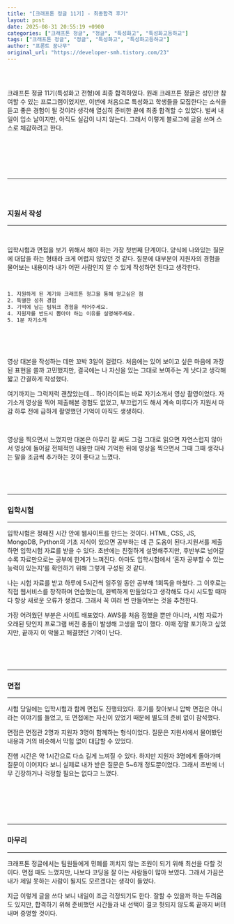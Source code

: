 ```yaml
---
title: "[크래프톤 정글 11기] - 최종합격 후기"
layout: post
date: 2025-08-31 20:55:19 +0900
categories: ["크래프톤 정글", "정글", "특성화고", "특성화고등하교"]
tags: ["크래프톤 정글", "정글", "특성화고", "특성화고등하교"]
author: "프론트 꿈나무"
original_url: "https://developer-smh.tistory.com/23"
---
```


###  

크래프톤 정글 11기(특성화고 전형)에 최종 합격하였다. 원래 크래프톤 정글은 성인만 참여할 수 있는 프로그램이었지만, 이번에 처음으로 특성화고 학생들을 모집한다는 소식을 듣고 좋은 경험이 될 것이라 생각해 열심히 준비한 끝에 최종 합격할 수 있었다. 벌써 내일이 입소 날이지만, 아직도 실감이 나지 않는다. 그래서 이렇게 블로그에 글을 쓰며 스스로 체감하려고 한다.

 

 

 

---

###  

### 지원서 작성

---

 

입학시험과 면접을 보기 위해서 해야 하는 가장 첫번째 단계이다. 양식에 나와있는 질문에 대답을 하는 형태라 크게 어렵지 않았던 것 같다. 질문에 대부분이 지원자의 경험을 물어보는 내용이라 내가 어떤 사람인지 알 수 있게 작성하면 된다고 생각한다.

 

```bash
1. 지원하게 된 계기와 크래프톤 정그을 통해 얻고싶은 점
2. 특별한 성취 경험
3. 기억에 남는 팀워크 경험을 적어주세요.
4. 지원자를 반드시 뽑아야 하는 이유를 설명해주세요.
5. 1분 자기소개
```
 

 

영상 대본을 작성하는 데만 꼬박 3일이 걸렸다. 처음에는 있어 보이고 싶은 마음에 과장된 표현을 쓸까 고민했지만, 결국에는 나 자신을 있는 그대로 보여주는 게 낫다고 생각해 짧고 간결하게 작성했다.

여기까지는 그럭저럭 괜찮았는데… 하이라이트는 바로 자기소개서 영상 촬영이었다. 자기소개 영상을 찍어 제출해본 경험도 없었고, 부끄럽기도 해서 계속 미루다가 지원서 마감 하루 전에 급하게 촬영했던 기억이 아직도 생생하다.  

 

영상을 찍으면서 느꼈지만 대본은 아무리 잘 써도 그걸 그대로 읽으면 자연스럽지 않아서 영상에 들어갈 전체적인 내용만 대략 기억한 뒤에 영상을 찍으면서 그때 그때 생각나는 말을 조금씩 추가하는 것이 좋다고 느꼈다. 

 

 

---

### 입학시험  

---

입학시험은 정해진 시간 안에 웹사이트를 만드는 것이다. HTML, CSS, JS, MongoDB, Python의 기초 지식이 있으면 공부하는 데 큰 도움이 된다.지원서를 제출하면 입학시험 자료를 받을 수 있다. 초반에는 친절하게 설명해주지만, 후반부로 넘어갈수록 자료만으로는 공부에 한계가 느껴진다. 아마도 입학시험에서 ‘혼자 공부할 수 있는 능력이 있는지’를 확인하기 위해 그렇게 구성된 것 같다.

나는 시험 자료를 받고 하루에 5시간씩 일주일 동안 공부해 1회독을 마쳤다. 그 이후로는 직접 웹서비스를 창작하며 연습했는데, 완벽하게 만들었다고 생각해도 다시 시도할 때마다 항상 새로운 오류가 생겼다. 그래서 꼭 여러 번 만들어보는 것을 추천한다.

가장 어려웠던 부분은 사이트 배포였다. AWS를 처음 접했을 뿐만 아니라, 시험 자료가 오래된 탓인지 프로그램 버전 충돌이 발생해 고생을 많이 했다. 이때 정말 포기하고 싶었지만, 끝까지 이 악물고 해결했던 기억이 난다.

 

 

---

### 면접

---

시험 당일에는 입학시험과 함께 면접도 진행되었다. 후기를 찾아보니 압박 면접은 아니라는 이야기를 들었고, 또 면접에는 자신이 있었기 때문에 별도의 준비 없이 참석했다.

면접은 면접관 2명과 지원자 3명이 함께하는 형식이었다. 질문은 지원서에서 물어봤던 내용과 거의 비슷해서 막힘 없이 대답할 수 있었다.

진행 시간은 약 1시간으로 다소 길게 느껴질 수 있다. 하지만 지원자 3명에게 돌아가며 질문이 이어지다 보니 실제로 내가 받은 질문은 5~6개 정도뿐이었다. 그래서 초반에 너무 긴장하거나 걱정할 필요는 없다고 느꼈다.

 

 

 

---

### 마무리

---

크래프톤 정글에서는 팀원들에게 민폐를 끼치지 않는 조원이 되기 위해 최선을 다할 것이다. 면접 때도 느꼈지만, 나보다 코딩을 잘 아는 사람들이 많아 보였다. 그래서 가끔은 내가 제일 못하는 사람이 될지도 모르겠다는 생각이 들었다.

지금 이렇게 글을 쓰다 보니 내일이 조금 걱정되기도 한다. 잘할 수 있을까 하는 두려움도 있지만, 합격하기 위해 준비했던 시간들과 내 선택이 결코 헛되지 않도록 끝까지 버텨내며 증명할 것이다.
